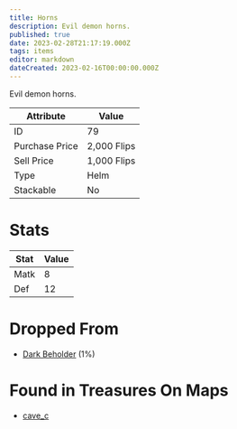 ```yaml
---
title: Horns
description: Evil demon horns.
published: true
date: 2023-02-28T21:17:19.000Z
tags: items
editor: markdown
dateCreated: 2023-02-16T00:00:00.000Z
---
```


Evil demon horns.

|Attribute|Value|
|-|-|
|ID|79|
|Purchase Price|2,000 Flips|
|Sell Price|1,000 Flips|
|Type|Helm|
|Stackable|No|

# Stats
|Stat|Value|
|-|-|
|Matk|8|
|Def|12|

# Dropped From
 * [Dark Beholder](/monsters/dark-beholder) (1%)

# Found in Treasures On Maps
 * [cave_c](/maps/cave_c)